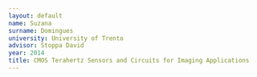 ```yaml
---
layout: default 
name: Suzana
surname: Domingues
university: University of Trento
advisor: Stoppa David
year: 2014
title: CMOS Terahertz Sensors and Circuits for Imaging Applications
---
```

